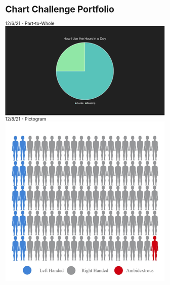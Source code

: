 # Chart Challenge Portfolio

12/6/21 - Part-to-Whole
![...](Part-to-Whole.png "Hours of Sleep per Day")
12/8/21 - Pictogram
![...](Pictogram.png "Handedness")
